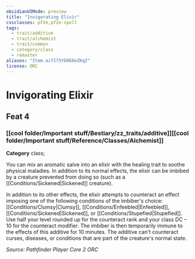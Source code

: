 ```yaml
---
obsidianUIMode: preview
title: "Invigorating Elixir"
cssclasses: pf2e,pf2e-spell
tags:
  - trait/additive
  - trait/alchemist
  - trait/common
  - category/class
  - remaster
aliases: "Item.aifI75YD0EOeZKq2"
license: ORC
---
```

# Invigorating Elixir
## Feat 4
### [[cool folder/Important stuff/Bestiary/zz_traits/additive]][[cool folder/Important stuff/Reference/Classes/Alchemist]]

**Category** class; 




You can mix an aromatic salve into an elixir with the healing trait to soothe physical maladies. In addition to its normal effects, the elixir can be imbibed by a creature prevented from doing so (such as a [[Conditions/Sickened|Sickened]] creature).

In addition to its other effects, the elixir attempts to counteract an effect imposing one of the following conditions of the imbiber's choice: [[Conditions/Clumsy|Clumsy]], [[Conditions/Enfeebled|Enfeebled]], [[Conditions/Sickened|Sickened]], or [[Conditions/Stupefied|Stupefied]]. Use half your level rounded up for the counteract rank and your class DC – 10 for the counteract modifier. The imbiber is then temporarily immune to the effects of this additive for 10 minutes. The additive can't counteract curses, diseases, or conditions that are part of the creature's normal state.

*Source: Pathfinder Player Core 2*
*ORC*